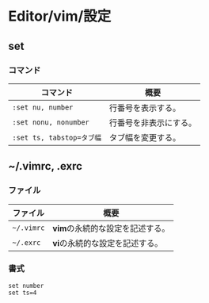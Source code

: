 # Editor/vim/設定

## set

### コマンド

| コマンド                  | 概要                   |
| ------------------------- | ---------------------- |
| `:set nu, number`         | 行番号を表示する。     |
| `:set nonu, nonumber`     | 行番号を非表示にする。 |
| `:set ts, tabstop=タブ幅` | タブ幅を変更する。     |

## ~/.vimrc, .exrc

### ファイル

| ファイル   | 概要                               |
| ---------- | ---------------------------------- |
| `~/.vimrc` | **vim**の永続的な設定を記述する。 |
| `~/.exrc`  | **vi**の永続的な設定を記述する。 |

### 書式

```text
set number
set ts=4
```
